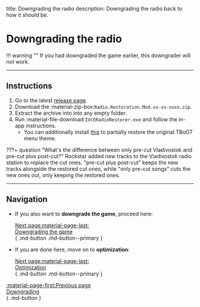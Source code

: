 title: Downgrading the radio
description: Downgrading the radio back to how it should be.

# Downgrading the radio

!!! warning ""
    If you had downgraded the game earlier, this downgrader will not work.

---

<h2>Instructions</h2> <a id="instructions"></a>

1. Go to the latest [release page](https://github.com/Tomasak/GTA-Downgraders/releases/iv-latest).
2. Download the :material-zip-box:`Radio.Restoration.Mod.xx-xx-xxxx.zip`.
3. Extract the archive into into any empty folder.
4. Run :material-file-download:`IVCERadioRestorer.exe` and follow the in-app instructions.
    - You can additionally install [this](https://www.nexusmods.com/gta4/mods/234/?tab=files&file_id=646) to partially restore the original TBoGT menu theme.

???+ question "What's the difference between only pre-cut Vladivostok and pre-cut plus post-cut?"
    Rockstar added new tracks to the Vladivostok radio station to replace the cut ones. "pre-cut plus post-cut" keeps the new tracks alongside the restored cut ones, while "only pre-cut songs" cuts the new ones out, only keeping the restored ones.

---

<h2>Navigation</h2> <a id="navigation"></a>

<div class="grid cards" markdown>

- If you also want to **downgrade the game**, proceed here:

     [Next page:material-page-last:<br>Downgrading the game</br>](downgrading-the-game.md){ .md-button .md-button--primary }

- If you are done here, move on to **optimization**:

     [Next page:material-page-last:<br>Optimization</br>](../optimization.md){ .md-button .md-button--primary }

</div>

[:material-page-first:Previous page <br>Downgrading</br>](index.md){ .md-button }
